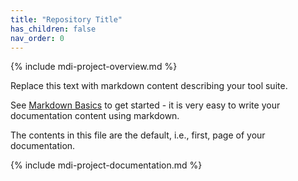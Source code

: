 ```yaml
---
title: "Repository Title"
has_children: false
nav_order: 0
---
```

<!--- edit the title above with the short name of your repository, 
      e.g, "My Tools", which will appear on the menu tab item -->

<!-- please do not alter the next line -->
{% include mdi-project-overview.md %} 


Replace this text with markdown content describing your tool suite.

See [Markdown Basics](https://www.markdownguide.org/basic-syntax/)
to get started - it is very easy to write your documentation content 
using markdown.

The contents in this file are the default, i.e., first, page of 
your documentation.


<!-- please do not alter the next line -->
{% include mdi-project-documentation.md %}

